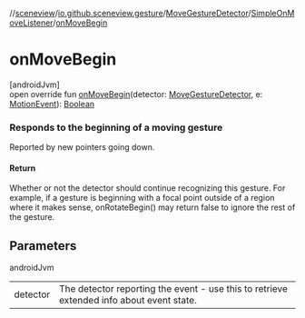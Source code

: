 //[sceneview](../../../../index.md)/[io.github.sceneview.gesture](../../index.md)/[MoveGestureDetector](../index.md)/[SimpleOnMoveListener](index.md)/[onMoveBegin](on-move-begin.md)

# onMoveBegin

[androidJvm]\
open override fun [onMoveBegin](on-move-begin.md)(detector: [MoveGestureDetector](../index.md), e: [MotionEvent](https://developer.android.com/reference/kotlin/android/view/MotionEvent.html)): [Boolean](https://kotlinlang.org/api/latest/jvm/stdlib/kotlin/-boolean/index.html)

###  Responds to the beginning of a moving gesture

Reported by new pointers going down.

#### Return

Whether or not the detector should continue recognizing this gesture. For example, if a gesture is beginning with a focal point outside of a region where it makes sense, onRotateBegin() may return false to ignore the rest of the gesture.

## Parameters

androidJvm

| | |
|---|---|
| detector | The detector reporting the event - use this to retrieve extended info about event state. |
